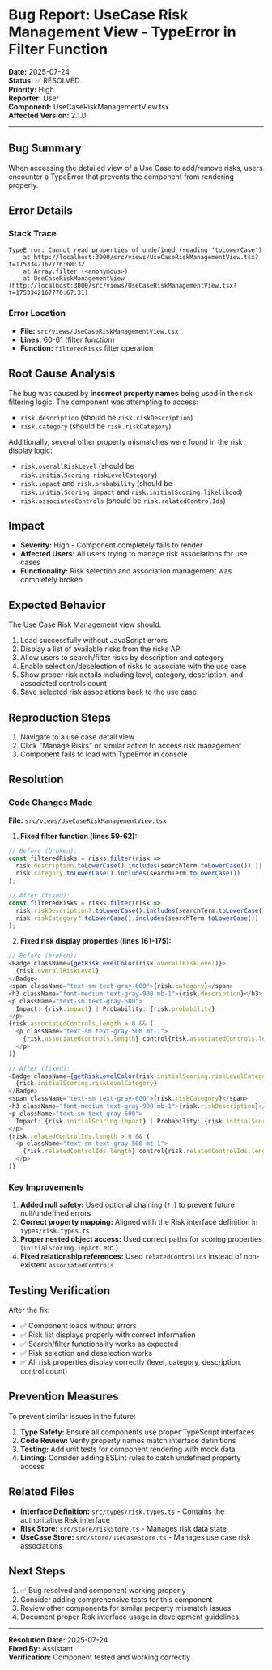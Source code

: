 # Bug Report: UseCase Risk Management View - TypeError in Filter Function

**Date:** 2025-07-24  
**Status:** ✅ RESOLVED  
**Priority:** High  
**Reporter:** User  
**Component:** UseCaseRiskManagementView.tsx  
**Affected Version:** 2.1.0

---

## Bug Summary

When accessing the detailed view of a Use Case to add/remove risks, users encounter a TypeError that prevents the component from rendering properly.

## Error Details

### Stack Trace
```
TypeError: Cannot read properties of undefined (reading 'toLowerCase')
    at http://localhost:3000/src/views/UseCaseRiskManagementView.tsx?t=1753342167776:68:32
    at Array.filter (<anonymous>)
    at UseCaseRiskManagementView (http://localhost:3000/src/views/UseCaseRiskManagementView.tsx?t=1753342167776:67:31)
```

### Error Location
- **File:** `src/views/UseCaseRiskManagementView.tsx`
- **Lines:** 60-61 (filter function)
- **Function:** `filteredRisks` filter operation

## Root Cause Analysis

The bug was caused by **incorrect property names** being used in the risk filtering logic. The component was attempting to access:
- `risk.description` (should be `risk.riskDescription`)
- `risk.category` (should be `risk.riskCategory`)

Additionally, several other property mismatches were found in the risk display logic:
- `risk.overallRiskLevel` (should be `risk.initialScoring.riskLevelCategory`)
- `risk.impact` and `risk.probability` (should be `risk.initialScoring.impact` and `risk.initialScoring.likelihood`)
- `risk.associatedControls` (should be `risk.relatedControlIds`)

## Impact

- **Severity:** High - Component completely fails to render
- **Affected Users:** All users trying to manage risk associations for use cases
- **Functionality:** Risk selection and association management was completely broken

## Expected Behavior

The Use Case Risk Management view should:
1. Load successfully without JavaScript errors
2. Display a list of available risks from the risks API
3. Allow users to search/filter risks by description and category
4. Enable selection/deselection of risks to associate with the use case
5. Show proper risk details including level, category, description, and associated controls count
6. Save selected risk associations back to the use case

## Reproduction Steps

1. Navigate to a use case detail view
2. Click "Manage Risks" or similar action to access risk management
3. Component fails to load with TypeError in console

## Resolution

### Code Changes Made

**File:** `src/views/UseCaseRiskManagementView.tsx`

1. **Fixed filter function (lines 59-62):**
```typescript
// Before (broken):
const filteredRisks = risks.filter(risk => 
  risk.description.toLowerCase().includes(searchTerm.toLowerCase()) ||
  risk.category.toLowerCase().includes(searchTerm.toLowerCase())
);

// After (fixed):
const filteredRisks = risks.filter(risk => 
  risk.riskDescription?.toLowerCase().includes(searchTerm.toLowerCase()) ||
  risk.riskCategory?.toLowerCase().includes(searchTerm.toLowerCase())
);
```

2. **Fixed risk display properties (lines 161-175):**
```typescript
// Before (broken):
<Badge className={getRiskLevelColor(risk.overallRiskLevel)}>
  {risk.overallRiskLevel}
</Badge>
<span className="text-sm text-gray-600">{risk.category}</span>
<h3 className="font-medium text-gray-900 mb-1">{risk.description}</h3>
<p className="text-sm text-gray-600">
  Impact: {risk.impact} | Probability: {risk.probability}
</p>
{risk.associatedControls.length > 0 && (
  <p className="text-sm text-gray-500 mt-1">
    {risk.associatedControls.length} control{risk.associatedControls.length !== 1 ? 's' : ''} associated
  </p>
)}

// After (fixed):
<Badge className={getRiskLevelColor(risk.initialScoring.riskLevelCategory)}>
  {risk.initialScoring.riskLevelCategory}
</Badge>
<span className="text-sm text-gray-600">{risk.riskCategory}</span>
<h3 className="font-medium text-gray-900 mb-1">{risk.riskDescription}</h3>
<p className="text-sm text-gray-600">
  Impact: {risk.initialScoring.impact} | Probability: {risk.initialScoring.likelihood}
</p>
{risk.relatedControlIds.length > 0 && (
  <p className="text-sm text-gray-500 mt-1">
    {risk.relatedControlIds.length} control{risk.relatedControlIds.length !== 1 ? 's' : ''} associated
  </p>
)}
```

### Key Improvements

1. **Added null safety:** Used optional chaining (`?.`) to prevent future null/undefined errors
2. **Correct property mapping:** Aligned with the Risk interface definition in `types/risk.types.ts`
3. **Proper nested object access:** Used correct paths for scoring properties (`initialScoring.impact`, etc.)
4. **Fixed relationship references:** Used `relatedControlIds` instead of non-existent `associatedControls`

## Testing Verification

After the fix:
- ✅ Component loads without errors
- ✅ Risk list displays properly with correct information
- ✅ Search/filter functionality works as expected  
- ✅ Risk selection and deselection works
- ✅ All risk properties display correctly (level, category, description, control count)

## Prevention Measures

To prevent similar issues in the future:

1. **Type Safety:** Ensure all components use proper TypeScript interfaces
2. **Code Review:** Verify property names match interface definitions
3. **Testing:** Add unit tests for component rendering with mock data
4. **Linting:** Consider adding ESLint rules to catch undefined property access

## Related Files

- **Interface Definition:** `src/types/risk.types.ts` - Contains the authoritative Risk interface
- **Risk Store:** `src/store/riskStore.ts` - Manages risk data state
- **UseCase Store:** `src/store/useCaseStore.ts` - Manages use case risk associations

## Next Steps

1. ✅ Bug resolved and component working properly
2. Consider adding comprehensive tests for this component
3. Review other components for similar property mismatch issues
4. Document proper Risk interface usage in development guidelines

---

**Resolution Date:** 2025-07-24  
**Fixed By:** Assistant  
**Verification:** Component tested and working correctly
